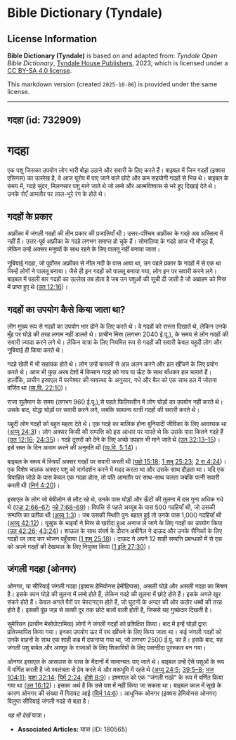 # Bible Dictionary (Tyndale)

## License Information

**Bible Dictionary (Tyndale)** is based on and adapted from: _Tyndale Open Bible Dictionary_, [Tyndale House Publishers](https://tyndaleopenresources.com/), 2023, which is licensed under a [CC BY-SA 4.0 license](https://creativecommons.org/licenses/by-sa/4.0/legalcode.en).

This markdown version (created `2025-10-06`) is provided under the same license.



--------------------------------

## गदहा (id: 732909)

गदहा
====

एक पशु जिसका उपयोग लोग भारी बोझ उठाने और सवारी के लिए करते हैं। बाइबल में जिन गदहों (इक्वस एसिनस) का उल्लेख है, वे आज यूरोप में पाए जाने वाले छोटे और कम सहयोगी गदहों से भिन्न थे। बाइबल के समय में, गदहे सुंदर, मिलनसार पशु माने जाते थे जो लम्बे और आत्मविश्वास से भरे हुए दिखाई देते थे। उनके रोएँ आमतौर पर लाल\-भूरे रंग के होते थे।

गदहों के प्रकार
---------------

अफ्रीका में जंगली गदहों की तीन प्रकार की प्रजातियाँ थी। उत्तर\-पश्चिम अफ्रीका के गदहे अब अस्तित्व में नहीं हैं। उत्तर\-पूर्व अफ्रीका के गदहे लगभग समाप्त हो चुके हैं। सोमालिया के गदहे आज भी मौजूद हैं, लेकिन उन्हें अक्सर मनुष्यों के साथ रहने के लिए पालतू नहीं बनाया जाता।

नूबियाई गदहा, जो पूर्वोत्तर अफ्रीका से नील नदी के पास आया था, उन पहले प्रकार के गदहों में से एक था जिन्हें लोगों ने पालतू बनाया। जैसे ही इन गदहों को पालतू बनाया गया, लोग इन पर सवारी करने लगे। बाइबल में पहली बार गदहों का उल्लेख तब होता है जब उन पशुओं की सूची दी जाती है जो अब्राहम को मिस्र में प्राप्त हुए थे ([उत 12:16](https://ref.ly/Gen12:16))।

गदहों का उपयोग कैसे किया जाता था?
---------------------------------

लोग मुख्य रूप से गदहों का उपयोग भार ढोने के लिए करते थे। वे गदहों को रास्ता दिखाते थे, लेकिन उनके मुँह पर घोड़े की तरह लगाम नहीं डालते थे। प्राचीन मिस्र (लगभग 2040 ई.पू.), के समय से लोग गदहों की सवारी ज़्यादा करने लगे थे। लेकिन यात्रा के लिए नियमित रूप से गदहों की सवारी केवल यहूदी लोग और नूबियाई ही किया करते थे।

गदहे खेती में भी सहायक होते थे। लोग उन्हें फसलों से अन्न अलग करने और हल खींचने के लिए प्रयोग करते थे। आज भी कुछ अरब देशों में किसान गदहे को गाय या ऊँट के साथ बाँधकर हल चलाते हैं। हालाँकि, प्राचीन इस्राएल में परमेश्वर की व्यवस्था के अनुसार, गधे और बैल को एक साथ हल में जोतना वर्जित था ([व्य.वि. 22:10](https://ref.ly/Deut22:10))।

राजा सुलैमान के समय (लगभग 960 ई.पू.),से पहले फिलिस्तीन में लोग घोड़ों का उपयोग नहीं करते थे। उसके बाद, योद्धा घोड़ों पर सवारी करने लगे, जबकि सामान्य यात्री गदहों की सवारी करते थे।

यहूदी लोग गदहों को बहुत महत्व देते थे। एक गदहे का मालिक होना बुनियादी जीविका के लिए आवश्यक था ([अय्यू 24:3](https://ref.ly/Job24:3))। लोग अक्सर किसी की सम्पत्ति को इस आधार पर मापते थे कि उसके पास कितने गदहे हैं ([उत 12:16](https://ref.ly/Gen12:16); [24:35](https://ref.ly/Gen24:35))। गदहे दूसरों को देने के लिए अच्छे उपहार भी माने जाते थे ([उत 32:13–15](https://ref.ly/Gen32:13-Gen32:15))। इसे सब्त के दिन आराम करने की अनुमति थी ([व्य.वि. 5:14](https://ref.ly/Deut5:14))।

बाइबल के समय में स्त्रियाँ अक्सर गदहों पर सवारी करती थी ([यहो 15:18](https://ref.ly/Josh15:18); [1 शमू 25:23](https://ref.ly/1Sam25:23); [2 रा 4:24](https://ref.ly/2Kgs4:24))। एक विशेष चालक अक्सर पशु को मार्गदर्शन करने में मदद करता था और उसके साथ दौड़ता था। यदि एक विवाहित जोड़े के पास केवल एक गदहा होता, तो पति आमतौर पर साथ\-साथ चलता जबकि पत्नी सवारी करती थी ([निर्ग 4:20](https://ref.ly/Exod4:20))।

इस्राएल के लोग जो बेबीलोन से लौट रहे थे, उनके पास घोड़ों और ऊँटों की तुलना में दस गुना अधिक गधे थे ([एज्रा 2:66–67](https://ref.ly/Ezra2:66-Ezra2:67); [नहे 7:68–69](https://ref.ly/Neh7:68-Neh7:69))। विपत्ति से पहले अय्यूब के पास 500 गदहियाँ थी, जो उसकी सम्पत्ति का प्रतीक थी ([अय्यू 1:3](https://ref.ly/Job1:3))। जब उसकी स्थिति पुनः बहाल हुई तो उनके पास 1,000 गदहियाँ थी ([अय्यू 42:12](https://ref.ly/Job42:12))। यूसुफ के भाइयों ने मिस्र से खरीदा हुआ अनाज ले जाने के लिए गदहों का उपयोग किया ([उत 42:26](https://ref.ly/Gen42:26); [43:24](https://ref.ly/Gen43:24))। शाऊल के साथ संघर्ष के दौरान अबीगैल ने दाऊद और उनके सैनिकों के लिए गदहों पर लाद कर भोजन पहुँचाया ([1 शमू 25:18](https://ref.ly/1Sam25:18))। दाऊद ने अपने 12 शाही सम्पत्ति प्रबन्धकों में से एक को अपने गदहों की देखभाल के लिए नियुक्त किया ([1 इति 27:30](https://ref.ly/1Chr27:30))।

जंगली गदहा (ओनगर)
-----------------

ओनगर, या सीरियाई जंगली गदहा (इक्वस हेमियोनस हेमीहिप्पस), असली घोड़े और असली गदहा का मिश्रण है। इसके कान घोड़े की तुलना में लम्बे होते हैं, लेकिन गदहे की तुलना में छोटे होते हैं। इसके अगले खुर संकरे होते हैं। केवल अगले पैरों पर चेस्टनट्स होते हैं, जो घुटनों के अन्दर की ओर कठोर धब्बों की तरह होते हैं। इसकी पूंछ जड़ से काफी दूर तक छोटे बालों वाली होती है, जिससे यह गुच्छेदार दिखती है।

सुमेरियन (प्राचीन मेसोपोटामिया) लोगों ने जंगली गदहों को प्रशिक्षित किया। बाद में इन्हें घोड़ों द्वारा प्रतिस्थापित किया गया। इनका उपयोग ऊर में रथ खींचने के लिए किया जाता था। कई जंगली गदहों को उनके वाहनों के साथ एक शाही कब्र में दफनाया गया था, जो लगभग 2500 ई.पू. का है। इसके बाद, यह जंगली पशु बाबेल और अश्शूर के राजाओं के लिए शिकारियों के लिए पसन्दीदा पुरस्कार बन गया।

ओनगर इस्राएल के आसपास के घास के मैदानों में सामान्यतः पाए जाते थे। बाइबल उन्हें ऐसे पशुओं के रूप में वर्णित करती है जो स्वतंत्रता से प्रेम करते थे और मरूभूमि में रहते थे ([अय्यू 24:5](https://ref.ly/Job24:5); [39:5–8](https://ref.ly/Job39:5-Job39:8); [भज 104:11](https://ref.ly/Ps104:11); [यशा 32:14](https://ref.ly/Isa32:14); [यिर्म 2:24](https://ref.ly/Jer2:24); [होशे 8:9](https://ref.ly/Hos8:9))। इश्माएल को एक "जंगली गदहे" के रूप में वर्णित किया गया था ([उत 16:12](https://ref.ly/Gen16:12))। इसका अर्थ है कि उसे वश में नहीं किया जा सकता था। बाइबल काल में सूखे के कारण ओनगर की संख्या में गिरावट आई ([यिर्म 14:6](https://ref.ly/Jer14:6))। आधुनिक ओनगर (इक्वस हेमियोनस ओनगर) विलुप्त सीरियाई जंगली गदहे से बड़ा है।

*यह भी देखें* यात्रा।

* **Associated Articles:** यात्रा (ID: 180565)

